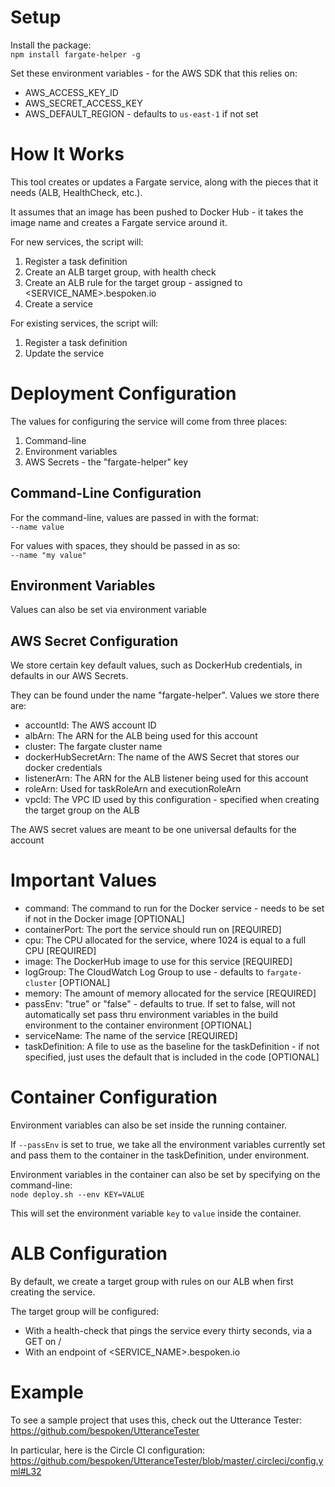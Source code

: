# Setup
Install the package:  
`npm install fargate-helper -g`

Set these environment variables - for the AWS SDK that this relies on:
* AWS_ACCESS_KEY_ID
* AWS_SECRET_ACCESS_KEY
* AWS_DEFAULT_REGION - defaults to `us-east-1` if not set

# How It Works
This tool creates or updates a Fargate service, along with the pieces that it needs (ALB, HealthCheck, etc.).

It assumes that an image has been pushed to Docker Hub - it takes the image name and creates a Fargate service around it.

For new services, the script will:
1) Register a task definition
2) Create an ALB target group, with health check
3) Create an ALB rule for the target group - assigned to <SERVICE_NAME>.bespoken.io
4) Create a service

For existing services, the script will:
1) Register a task definition
2) Update the service

# Deployment Configuration
The values for configuring the service will come from three places:
1) Command-line
2) Environment variables
3) AWS Secrets - the "fargate-helper" key

## Command-Line Configuration
For the command-line, values are passed in with the format:  
`--name value`

For values with spaces, they should be passed in as so:  
`--name "my value"`

## Environment Variables
Values can also be set via environment variable

## AWS Secret Configuration
We store certain key default values, such as DockerHub credentials, in defaults in our AWS Secrets.

They can be found under the name "fargate-helper". Values we store there are:
* accountId: The AWS account ID
* albArn: The ARN for the ALB being used for this account
* cluster: The fargate cluster name
* dockerHubSecretArn: The name of the AWS Secret that stores our docker credentials
* listenerArn: The ARN for the ALB listener being used for this account
* roleArn: Used for taskRoleArn and executionRoleArn
* vpcId: The VPC ID used by this configuration - specified when creating the target group on the ALB

The AWS secret values are meant to be one universal defaults for the account

# Important Values
* command: The command to run for the Docker service - needs to be set if not in the Docker image [OPTIONAL]
* containerPort: The port the service should run on [REQUIRED]
* cpu: The CPU allocated for the service, where 1024 is equal to a full CPU [REQUIRED]
* image: The DockerHub image to use for this service [REQUIRED]
* logGroup: The CloudWatch Log Group to use - defaults to `fargate-cluster` [OPTIONAL]
* memory: The amount of memory allocated for the service [REQUIRED]
* passEnv: "true" or "false" - defaults to true. If set to false, will not automatically set pass thru environment variables in the build environment to the container environment [OPTIONAL]
* serviceName: The name of the service [REQUIRED]
* taskDefinition: A file to use as the baseline for the taskDefinition - if not specified, just uses the default that is included in the code [OPTIONAL]

# Container Configuration
Environment variables can also be set inside the running container.

If `--passEnv` is set to true, we take all the environment variables currently set and pass them to the container in the taskDefinition, under environment.

Environment variables in the container can also be set by specifying on the command-line:  
`node deploy.sh --env KEY=VALUE`

This will set the environment variable `key` to `value` inside the container.

# ALB Configuration
By default, we create a target group with rules on our ALB when first creating the service.

The target group will be configured:
* With a health-check that pings the service every thirty seconds, via a GET on /
* With an endpoint of <SERVICE_NAME>.bespoken.io

# Example
To see a sample project that uses this, check out the Utterance Tester:  
https://github.com/bespoken/UtteranceTester

In particular, here is the Circle CI configuration:  
https://github.com/bespoken/UtteranceTester/blob/master/.circleci/config.yml#L32
